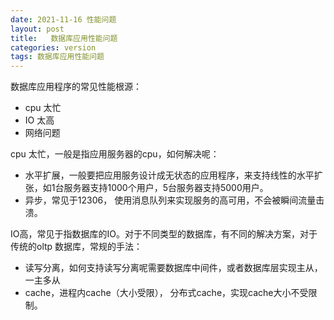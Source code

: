 ```yaml
---
date: 2021-11-16 性能问题
layout: post
title:   数据库应用性能问题
categories: version
tags: 数据库应用性能问题
---
```


数据库应用程序的常见性能根源：
* cpu 太忙
* IO 太高
* 网络问题

cpu 太忙，一般是指应用服务器的cpu，如何解决呢：
* 水平扩展，一般要把应用服务设计成无状态的应用程序，来支持线性的水平扩张，如1台服务器支持1000个用户，5台服务器支持5000用户。
* 异步，常见于12306， 使用消息队列来实现服务的高可用，不会被瞬间流量击溃。

IO高，常见于指数据库的IO。对于不同类型的数据库，有不同的解决方案，对于传统的oltp 数据库，常规的手法：
* 读写分离，如何支持读写分离呢需要数据库中间件，或者数据库层实现主从，一主多从
* cache，进程内cache（大小受限）， 分布式cache，实现cache大小不受限制。




